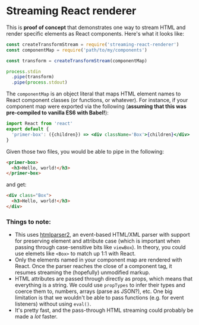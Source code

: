 # Streaming React renderer
This is **proof of concept** that demonstrates one way to stream HTML and render specific elements as React components. Here's what it looks like:

```js
const createTransformStream = require('streaming-react-renderer')
const componentMap = require('path/to/my/components')

const transform = createTransformStream(componentMap)

process.stdin
  .pipe(transform)
  .pipe(process.stdout)
```

The `componentMap` is an object literal that maps HTML element names to React component classes (or functions, or whatever). For instance, if your component map were exported via the following (**assuming that this was pre-compiled to vanilla ES6 with Babel!**):

```jsx
import React from 'react'
export default {
  'primer-box': ({children}) => <div className='Box'>{children}</div>
}
```

Given those two files, you would be able to pipe in the following:

```html
<primer-box>
  <h3>Hello, world!</h3>
</primer-box>
```

and get:

```html
<div class="Box">
  <h3>Hello, world!</h3>
</div>
``` 

### Things to note:
* This uses [htmlparser2](https://www.npmjs.com/package/htmlparser2), an event-based HTML/XML parser with support for preserving element and attribute case (which is important when passing through case-sensitive bits like `viewBox`). In theory, you could use elemets like `<Box>` to match up 1:1 with React.
* Only the elements named in your component map are rendered with React. Once the parser reaches the close of a component tag, it resumes streaming the (hopefully) unmodified markup.
* HTML attributes are passed through directly as props, which means that everything is a string. We could use `propTypes` to infer their types and coerce them to, numbers, arrays (parse as JSON?), etc. One big limitation is that we wouldn't be able to pass functions (e.g. for event listeners) without using `eval()`.
* It's pretty fast, and the pass-through HTML streaming could probably be made a _lot_ faster.
